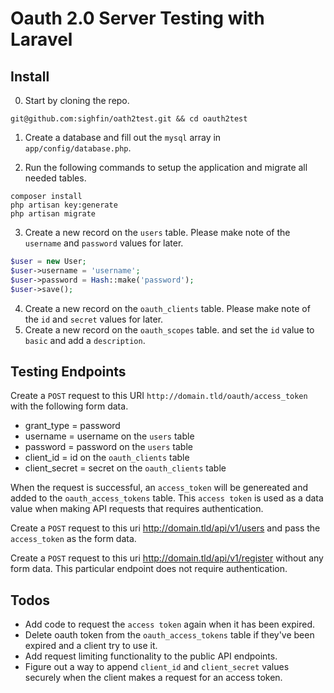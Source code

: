 # Oauth 2.0 Server Testing with Laravel
## Install
0. Start by cloning the repo.

`git@github.com:sighfin/oath2test.git && cd oauth2test`

1. Create a database and fill out the `mysql` array in `app/config/database.php`.

2. Run the following commands to setup the application and migrate all needed tables.

```shell
composer install
php artisan key:generate
php artisan migrate
```

3. Create a new record on the `users` table. Please make note of the `username` and `password` values for later.

```php
$user = new User;
$user->username = 'username';
$user->password = Hash::make('password');
$user->save();
```

4. Create a new record on the `oauth_clients` table. Please make note of the `id` and `secret` values for later.
5. Create a new record on the `oauth_scopes` table. and set the `id` value to `basic` and add a `description`.

## Testing Endpoints
Create a `POST` request to this URI `http://domain.tld/oauth/access_token` with the following form data.

- grant_type = password
- username = username on the `users` table
- password = password on the `users` table
- client_id = id on the `oauth_clients` table
- client_secret = secret on the `oauth_clients` table

When the request is successful, an `access_token` will be genereated and added to the `oauth_access_tokens` table. This `access token` is used as a data value when making API requests that requires authentication.

Create a `POST` request to this uri http://domain.tld/api/v1/users and pass the `access_token` as the form data.

Create a `POST` request to this uri http://domain.tld/api/v1/register without any form data. This particular endpoint does not require authentication.

## Todos
- Add code to request the `access token` again when it has been expired.
- Delete oauth token from the `oauth_access_tokens` table if they've been expired and a client try to use it.
- Add request limiting functionality to the public API endpoints.
- Figure out a way to append `client_id` and `client_secret` values securely when the client makes a request for an access token.
